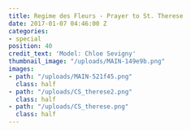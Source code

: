 ```yaml
---
title: Regime des Fleurs - Prayer to St. Therese
date: 2017-01-07 04:46:00 Z
categories:
- special
position: 40
credit_text: 'Model: Chloe Sevigny'
thumbnail_image: "/uploads/MAIN-149e9b.png"
images:
- path: "/uploads/MAIN-521f45.png"
  class: half
- path: "/uploads/CS_therese2.png"
  class: half
- path: "/uploads/CS_therese.png"
  class: half
---
```


